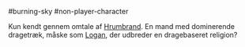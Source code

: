 #burning-sky #non-player-character

Kun kendt gennem omtale af [Hrumbrand](./Hrumbrand.md). En mand med dominerende dragetræk, måske som [Logan](./Logan.md), der udbreder en dragebaseret religion?
